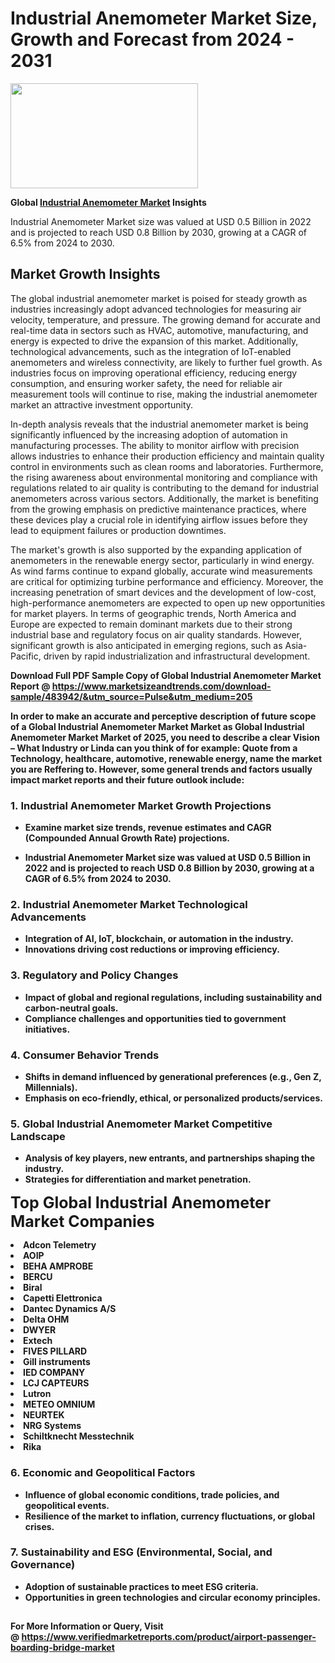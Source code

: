 <H1>Industrial Anemometer Market Size, Growth and Forecast from 2024 - 2031</H1><img class="aligncenter size-medium wp-image-584254" src="https://thirdeyenews.in/wp-content/uploads/2024/09/Global-Market-Research-300x168.jpeg" alt="" width="300" height="168" /><p><strong>Global&nbsp;<a href="https://www.marketsizeandtrends.com/download-sample/483942/&amp;utm_source=Pulse&amp;utm_medium=205">Industrial Anemometer Market</a> Insights</strong></p><p>Industrial Anemometer Market size was valued at USD 0.5 Billion in 2022 and is projected to reach USD 0.8 Billion by 2030, growing at a CAGR of 6.5% from 2024 to 2030.</p><p><h2>Market Growth Insights</h2> <p>The global industrial anemometer market is poised for steady growth as industries increasingly adopt advanced technologies for measuring air velocity, temperature, and pressure. The growing demand for accurate and real-time data in sectors such as HVAC, automotive, manufacturing, and energy is expected to drive the expansion of this market. Additionally, technological advancements, such as the integration of IoT-enabled anemometers and wireless connectivity, are likely to further fuel growth. As industries focus on improving operational efficiency, reducing energy consumption, and ensuring worker safety, the need for reliable air measurement tools will continue to rise, making the industrial anemometer market an attractive investment opportunity.</p> <p><strong></strong></p> <p>In-depth analysis reveals that the industrial anemometer market is being significantly influenced by the increasing adoption of automation in manufacturing processes. The ability to monitor airflow with precision allows industries to enhance their production efficiency and maintain quality control in environments such as clean rooms and laboratories. Furthermore, the rising awareness about environmental monitoring and compliance with regulations related to air quality is contributing to the demand for industrial anemometers across various sectors. Additionally, the market is benefiting from the growing emphasis on predictive maintenance practices, where these devices play a crucial role in identifying airflow issues before they lead to equipment failures or production downtimes.</p> <p>The market's growth is also supported by the expanding application of anemometers in the renewable energy sector, particularly in wind energy. As wind farms continue to expand globally, accurate wind measurements are critical for optimizing turbine performance and efficiency. Moreover, the increasing penetration of smart devices and the development of low-cost, high-performance anemometers are expected to open up new opportunities for market players. In terms of geographic trends, North America and Europe are expected to remain dominant markets due to their strong industrial base and regulatory focus on air quality standards. However, significant growth is also anticipated in emerging regions, such as Asia-Pacific, driven by rapid industrialization and infrastructural development. <p><strong></p><p><span class=""><strong>Download Full PDF Sample Copy of Global Industrial Anemometer Market Report</strong> @ <a href="https://www.marketsizeandtrends.com/download-sample/483942/&amp;utm_source=Pulse&amp;utm_medium=205" target="_blank">https://www.marketsizeandtrends.com/download-sample/483942/&amp;utm_source=Pulse&amp;utm_medium=205</a></span></p><p>In order to make an accurate and perceptive description of future scope of a Global&nbsp;Industrial Anemometer Market Market as Global&nbsp;Industrial Anemometer Market Market of 2025, you need to describe a clear Vision &ndash; What Industry or Linda can you think of for example: Quote from a Technology, healthcare, automotive, renewable energy, name the market you are Reffering to. However, some general trends and factors usually impact market reports and their future outlook include:</p><h3>1.&nbsp;<strong>Industrial Anemometer Market Growth Projections</strong></h3><ul><li>Examine market size trends, revenue estimates and CAGR (Compounded Annual Growth Rate) projections.</li><li><p>Industrial Anemometer Market size was valued at USD 0.5 Billion in 2022 and is projected to reach USD 0.8 Billion by 2030, growing at a CAGR of 6.5% from 2024 to 2030.</p></li></ul><h3>2.&nbsp;<strong>Industrial Anemometer Market Technological Advancements</strong></h3><ul><li>Integration of AI, IoT, blockchain, or automation in the industry.</li><li>Innovations driving cost reductions or improving efficiency.</li></ul><h3>3.&nbsp;<strong>Regulatory and Policy Changes</strong></h3><ul><li>Impact of global and regional regulations, including sustainability and carbon-neutral goals.</li><li>Compliance challenges and opportunities tied to government initiatives.</li></ul><h3>4.&nbsp;<strong>Consumer Behavior Trends</strong></h3><ul><li>Shifts in demand influenced by generational preferences (e.g., Gen Z, Millennials).</li><li>Emphasis on eco-friendly, ethical, or personalized products/services.</li></ul><h3>5.&nbsp;<strong>Global Industrial Anemometer Market Competitive Landscape</strong></h3><ul><li>Analysis of key players, new entrants, and partnerships shaping the industry.</li><li>Strategies for differentiation and market penetration.</li></ul><p data-pm-slice="1 1 []"><span style="color: inherit; font-family: inherit; font-size: 25px;">Top Global Industrial Anemometer Market Companies</span></p><div class="" data-test-id=""><p><li>Adcon Telemetry</li><li> AOIP</li><li> BEHA AMPROBE</li><li> BERCU</li><li> Biral</li><li> Capetti Elettronica</li><li> Dantec Dynamics A/S</li><li> Delta OHM</li><li> DWYER</li><li> Extech</li><li> FIVES PILLARD</li><li> Gill instruments</li><li> IED COMPANY</li><li> LCJ CAPTEURS</li><li> Lutron</li><li> METEO OMNIUM</li><li> NEURTEK</li><li> NRG Systems</li><li> Schiltknecht Messtechnik</li><li> Rika</li></p></div><h3>6.&nbsp;<strong>Economic and Geopolitical Factors</strong></h3><ul><li>Influence of global economic conditions, trade policies, and geopolitical events.</li><li>Resilience of the market to inflation, currency fluctuations, or global crises.</li></ul><h3>7.&nbsp;<strong>Sustainability and ESG (Environmental, Social, and Governance)</strong></h3><ul><li>Adoption of sustainable practices to meet ESG criteria.</li><li>Opportunities in green technologies and circular economy principles.</li></ul><h2><strong style="font-size: 14px;">For More Information or Query, Visit @&nbsp;</strong><a style="background-color: #ffffff; font-size: 14px;" href="https://www.marketsizeandtrends.com/report/industrial-anemometer-market/" target="_blank">https://www.verifiedmarketreports.com/product/airport-passenger-boarding-bridge-market</a></h2>
